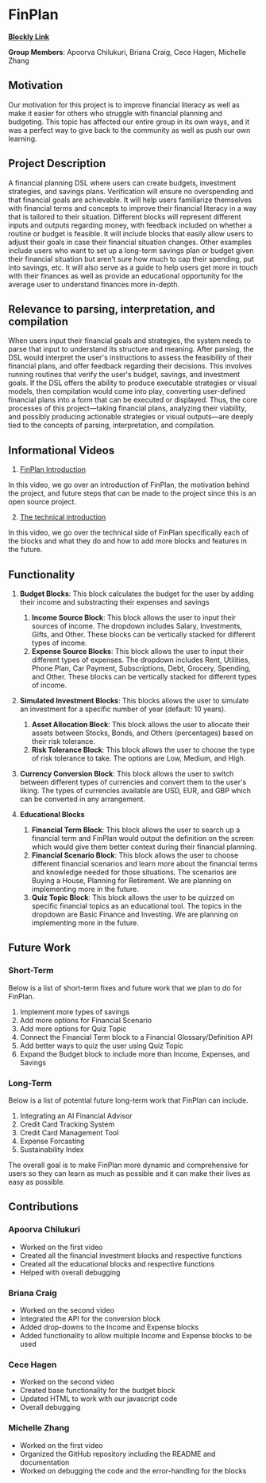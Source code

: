 # FinPlan

**[Blockly Link](https://michelleezhangg.github.io/FinPlan/src/)**

**Group Members**: Apoorva Chilukuri, Briana Craig, Cece Hagen, Michelle Zhang

## **Motivation**

Our motivation for this project is to improve financial literacy as well as make it easier for others who struggle with financial planning and budgeting. This topic has affected our entire group in its own ways, and it was a perfect way to give back to the community as well as push our own learning.

## **Project Description**

A financial planning DSL where users can create budgets, investment strategies, and savings plans. Verification will ensure no overspending and that financial goals are achievable. It will help users familiarize themselves with financial terms and concepts to improve their financial literacy in a way that is tailored to their situation. Different blocks will represent different inputs and outputs regarding money, with feedback included on whether a routine or budget is feasible. It will include blocks that easily allow users to adjust their goals in case their financial situation changes.  Other examples include users who want to set up a long-term savings plan or budget given their financial situation but aren’t sure how much to cap their spending, put into savings, etc. It will also serve as a guide to help users get more in touch with their finances as well as provide an educational opportunity for the average user to understand finances more in-depth.

## **Relevance to parsing, interpretation, and compilation**

When users input their financial goals and strategies, the system needs to parse that input to understand its structure and meaning. After parsing, the DSL would interpret the user's instructions to assess the feasibility of their financial plans, and offer feedback regarding their decisions. This involves running routines that verify the user's budget, savings, and investment goals. If the DSL offers the ability to produce executable strategies or visual models, then compilation would come into play, converting user-defined financial plans into a form that can be executed or displayed. Thus, the core processes of this project—taking financial plans, analyzing their viability, and possibly producing actionable strategies or visual outputs—are deeply tied to the concepts of parsing, interpretation, and compilation.

## **Informational Videos**

1. [FinPlan Introduction](https://youtu.be/Vc_oa7QE6V0)

In this video, we go over an introduction of FinPlan, the motivation behind the project, and future steps that can be made to the project since this is an open source project.

2. [The technical introduction](https://www.youtube.com/watch?v=LPewF0CQQJE)

In this video, we go over the technical side of FinPlan specifically each of the blocks and what they do and how to add more blocks and features in the future.

## **Functionality**

1. **Budget Blocks**: This block calculates the budget for the user by adding their income and substracting their expenses and savings

    1. **Income Source Block**: This block allows the user to input their sources of income. The dropdown includes Salary, Investments, Gifts, and Other. These blocks can be vertically stacked for different types of income.
    2. **Expense Source Blocks**: This block allows the user to input their different types of expenses. The dropdown includes Rent, Utilities, Phone Plan, Car Payment, Subscriptions, Debt, Grocery, Spending, and Other. These blocks can be vertically stacked for different types of income.

2. **Simulated Investment Blocks**: This blocks allows the user to simulate an investment for a specific number of year (default: 10 years).

    1. **Asset Allocation Block**: This block allows the user to allocate their assets between Stocks, Bonds, and Others (percentages) based on their risk tolerance.
    2. **Risk Tolerance Block**: This block allows the user to choose the type of risk tolerance to take. The options are Low, Medium, and High.

3. **Currency Conversion Block**: This block allows the user to switch between different types of currencies and convert them to the user's liking. The types of currencies available are USD, EUR, and GBP which can be converted in any arrangement.

4. **Educational Blocks**

    1. **Financial Term Block**: This block allows the user to search up a financial term and FinPlan would output the definition on the screen which would give them better context during their financial planning.
    2. **Financial Scenario Block**: This block allows the user to choose different financial scenarios and learn more about the financial terms and knowledge needed for those situations. The scenarios are Buying a House, Planning for Retirement. We are planning on implementing more in the future.
    3. **Quiz Topic Block**: This block allows the user to be quizzed on specific financial topics as an educational tool. The topics in the dropdown are Basic Finance and Investing. We are planning on implementing more in the future.

## **Future Work**

### **Short-Term**
Below is a list of short-term fixes and future work that we plan to do for FinPlan.

1. Implement more types of savings
2. Add more options for Financial Scenario
3. Add more options for Quiz Topic
4. Connect the Financial Term block to a Financial Glossary/Definition API
5. Add better ways to quiz the user using Quiz Topic
6. Expand the Budget block to include more than Income, Expenses, and Savings

### **Long-Term**
Below is a list of potential future long-term work that FinPlan can include.

1. Integrating an AI Financial Advisor
2. Credit Card Tracking System
3. Credit Card Management Tool
4. Expense Forcasting
5. Sustainability Index

The overall goal is to make FinPlan more dynamic and comprehensive for users so they can learn as much as possible and it can make their lives as easy as possible.

## **Contributions**

### **Apoorva Chilukuri**
- Worked on the first video
- Created all the financial investment blocks and respective functions
- Created all the educational blocks and respective functions
- Helped with overall debugging

### **Briana Craig**
- Worked on the second video
- Integrated the API for the conversion block
- Added drop-downs to the Income and Expense blocks
- Added functionality to allow multiple Income and Expense blocks to be used

### **Cece Hagen**
- Worked on the second video
- Created base functionality for the budget block
- Updated HTML to work with our javascript code
- Overall debugging

### **Michelle Zhang**
- Worked on the first video
- Organized the GitHub repository including the README and documentation
- Worked on debugging the code and the error-handling for the blocks

